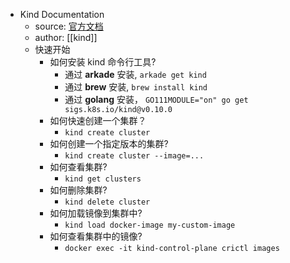 - Kind Documentation
    - source: [官方文档](https://kind.sigs.k8s.io/)
    - author: [[kind]]
    - 快速开始
        - 如何安装 kind 命令行工具?
            - 通过 **arkade** 安装, `arkade get kind`
            - 通过 **brew** 安装, `brew install kind`
            - 通过 **golang** 安装， `GO111MODULE="on" go get sigs.k8s.io/kind@v0.10.0`
        - 如何快速创建一个集群？
            - `kind create cluster`
        - 如何创建一个指定版本的集群?
            - `kind create cluster --image=...`
        - 如何查看集群?
            - `kind get clusters`
        - 如何删除集群?
            - `kind delete cluster`
        - 如何加载镜像到集群中?
            - `kind load docker-image my-custom-image`
        - 如何查看集群中的镜像?
            - `docker exec -it kind-control-plane crictl images`
